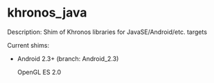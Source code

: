 khronos_java
============

Description: Shim of Khronos libraries for JavaSE/Android/etc. targets

Current shims:

* Android 2.3+ (branch: Android_2.3)

    OpenGL ES 2.0

